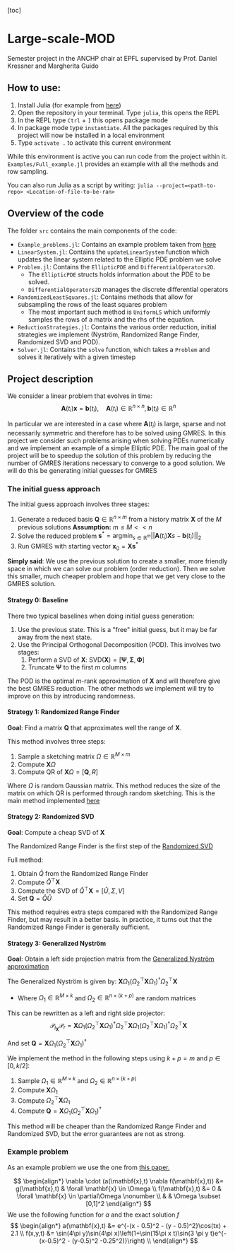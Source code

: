 [toc]

# Large-scale-MOD
Semester project in the ANCHP chair at EPFL supervised by Prof. Daniel Kressner and Margherita Guido

## How to use:

1. Install Julia (for example from [here](https://julialang.org/downloads/))
2. Open the repository in your terminal. Type `julia`, this opens the REPL
3. In the REPL type `Ctrl` + `]` this opens package mode 
4. In package mode type `instantiate`. All the packages required by this project will now be installed in a local environment
5. Type `activate .` to activate this current environment

While this environment is active you can run code from the project within it. `Examples/Full_example.jl` provides an example with all the methods and row sampling. 

You can also run Julia as a script by writing:
`julia --project=<path-to-repo> <Location-of-file-to-be-ran>`
## Overview of the code

The folder `src` contains the main components of the code:
- `Example_problems.jl`: Contains an example problem taken from [here](https://arxiv.org/abs/2309.02156)
- `LinearSystem.jl`: Contains the `updateLinearSystem` function which updates the linear system related to the Elliptic PDE problem we solve
- `Problem.jl`: Contains the `EllipticPDE` and `DifferentialOperators2D`. 
    - The `EllipticPDE` structs holds information about the PDE to be solved. 
    - `DifferentialOperators2D` manages the discrete differential operators
- `RandomizedLeastSquares.jl`: Contains methods that allow for subsampling the rows of the least squares problem
    - The most important such method is `UniformLS` which uniformly samples the rows of a matrix and the rhs of the equation.
- `ReductionStrategies.jl`: Contains the various order reduction, initial strategies we implement (Nyström, Randomized Range Finder, Randomized SVD and POD).
- `Solver.jl`: Contains the `solve` function, which takes a `Problem` and solves it iteratively with a given timestep

## Project description

We consider a linear problem that evolves in time:
$$
\mathbf{A}(t_i)\mathbf{x} = \mathbf{b}(t_i), \quad \mathbf{A}(t_i) \in \mathbb{R}^{n\times n}, \mathbf{b}(t_i)\in \mathbb{R}^{n}
$$

In particular we are interested in a case where $\mathbf{A}(t_i)$ is large, sparse and not necessarily symmetric and therefore has to be solved using GMRES. In this project we consider such problems arising when solving PDEs numerically and we implement an example of a simple Elliptic PDE. The main goal of the project will be to speedup the solution of this problem by reducing the number of GMRES iterations necessary to converge to a good solution. We will do this be generating initial guesses for GMRES

### The initial guess approach

The initial guess approach involves three stages:
1. Generate a reduced basis $\mathbf{Q}\in\mathbb{R}^{n\times m}$ from a history matrix $\mathbf{X}$ of the $M$ previous solutions
**Assumption:** $m\leq M << n$
2. Solve the reduced problem $\mathbf{s}^* =\text{argmin}_{s\in \mathbb{R}^{m}} ||\mathbf{A}(t_i)\mathbf{X} s - \mathbf{b}(t_i)||_2$
3. Run GMRES with starting vector $\mathbf{x}_0=\mathbf{X}\mathbf{s}^*$

**Simply said**: We use the previous solution to create a smaller, more friendly space in which we can solve our problem (order reduction). Then we solve this smaller, much cheaper problem and hope that we get very close to the GMRES solution.

#### Strategy 0: Baseline

There two typical baselines when doing initial guess generation:

1. Use the previous state. This is a "free" initial guess, but it may be far away from the next state.
2. Use the Principal Orthogonal Decomposition (POD). This involves two stages:
    1. Perform a SVD of $\mathbf{X}$: $\text{SVD}(\mathbf{X}) = [\mathbf{\Psi},\mathbf{\Sigma}, \mathbf{\Phi}]$
    2. Truncate $\mathbf{\Psi}$ to the first $m$ columns

The POD is the optimal $m$-rank approximation of $\mathbf{X}$ and will therefore give the best GMRES reduction. The other methods we implement will try  to improve on this by introducing randomness.

#### Strategy 1: Randomized Range Finder

**Goal**: Find a matrix $\mathbf{Q}$ that approximates well the range of $\mathbf{X}$. 

This method involves three steps:
1. Sample a sketching matrix $\Omega \in \mathbb{R}^{M\times m}$
2. Compute $\mathbf{X}\Omega$
3. Compute QR of $\mathbf{X}\Omega = [\mathbf{Q},R]$

Where $\Omega$ is random Gaussian matrix. This method reduces the size of the matrix on which QR is performed through random sketching. This is the main method implemented [here](https://arxiv.org/abs/2309.02156)

#### Strategy 2: Randomized SVD

**Goal**: Compute a cheap SVD of $\mathbf{X}$

The Randomized Range Finder is the first step of the [Randomized SVD](https://arxiv.org/abs/0909.4061)

Full method:
1. Obtain $\hat{Q}$ from the Randomized Range Finder
2. Compute $\hat{Q}^\top \mathbf{X}$
3. Compute the SVD of $\hat{Q}^\top \mathbf{X} = [\hat{U}, \Sigma, V]$
4. Set $\mathbf{Q}=\hat{Q}\hat{U}$

This method requires extra steps compared with the Randomized Range Finder, but may result in a better basis. In practice, it turns out that the Randomized Range Finder is generally sufficient.

#### Strategy 3: Generalized Nyström 

**Goal**: Obtain a left side projection matrix from the [Generalized Nyström approximation](https://arxiv.org/abs/2009.11392)

The Generalized Nyström is given by: $\mathbf{X}\Omega_1(\Omega_2^\top \mathbf{X}\Omega_1)^{\dagger}\Omega_2^\top \mathbf{X}$ 
- Where $\Omega_1 \in \mathbb{R}^{M \times k}$ and  $\Omega_2 \in \mathbb{R}^{n \times (k+p)}$ are random matrices

This can be rewritten as a left and right side projector:
$$
\mathcal{P}_l_\mathbf{X}\mathcal{P}_r = 
\mathbf{X}\Omega_1(\Omega_2^\top \mathbf{X} \Omega_1)^{\dagger}\Omega_2^\top \mathbf{X} \Omega_1 (\Omega_2^\top \mathbf{X} \Omega_1)^{\dagger} \Omega_2^\top \mathbf{X}
$$

And set $\mathbf{Q}=\mathbf{X}\Omega_1(\Omega_2^\top \mathbf{X} \Omega_1)^{\dagger}$

We implement the method in the following steps using $k+p=m$ and $p\in [0,k/2]$:
1. Sample $\Omega_1 \in \mathbb{R}^{M \times k}$ and  $\Omega_2 \in \mathbb{R}^{n \times (k+p)}$
2. Compute $\mathbf{X}\Omega_1$
3. Compute $\Omega_2^\top\mathbf{X}\Omega_1$
4. Compute $\mathbf{Q} = \mathbf{X}\Omega_1 (\Omega_2^\top\mathbf{X}\Omega_1)^\dagger$

This method will be cheaper than the Randomized Range Finder and Randomized SVD, but the error guarantees are not as strong.

### Example problem

As an example problem we use the one from [this paper.](https://arxiv.org/abs/2309.02156)

$$
\begin{align*}
\nabla \cdot (a(\mathbf{x},t) \nabla f(\mathbf{x},t)) &= g(\mathbf{x},t) & \forall \mathbf{x} \in \Omega \\
f(\mathbf{x},t) &= 0 & \forall \mathbf{x} \in \partial\Omega \nonumber \\
& & \Omega \subset [0,1]^2
\end{align*}
$$
We use the following function for $a$ and the exact solution $f$
$$
\begin{align*}
    a(\mathbf{x},t) &= e^{-(x - 0.5)^2 - (y - 0.5)^2}\cos(tx) + 2.1 \\
    f(x,y,t) &= \sin(4\pi y)\sin(4\pi x)\left(1+\sin(15\pi x t)\sin(3 \pi y t)e^{-(x-0.5)^2 - (y-0.5)^2 -0.25^2)}\right) \\
\end{align*}
$$
